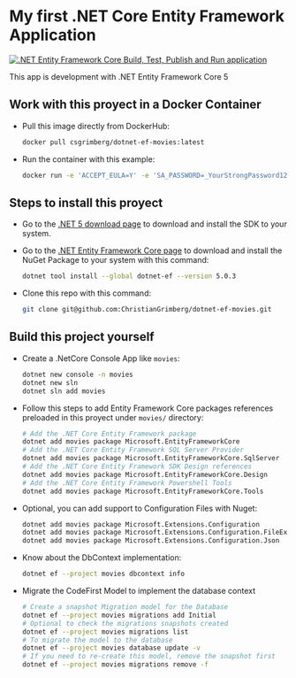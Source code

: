 # My first .NET Core Entity Framework Application

[![.NET Entity Framework Core Build, Test, Publish and Run application](https://github.com/ChristianGrimberg/dotnet-ef-movies/actions/workflows/dotnet-ef-core-actions.yml/badge.svg?branch=main)](https://github.com/ChristianGrimberg/dotnet-ef-movies/actions/workflows/dotnet-ef-core-actions.yml)

This app is development with .NET Entity Framework Core 5

## Work with this proyect in a Docker Container

* Pull this image directly from DockerHub:
    ```bash
    docker pull csgrimberg/dotnet-ef-movies:latest
    ```

* Run the container with this example:
    ```bash
    docker run -e 'ACCEPT_EULA=Y' -e 'SA_PASSWORD=_YourStrongPassword1234' -e 'MSSQL_PID=Express' -p 0.0.0.0:1433:1433 -e 'TIMEOUT=60' --name movies csgrimberg/dotnet-ef-movies:latest
    ```

## Steps to install this proyect

* Go to the [.NET 5 download page](http://aka.ms/dotnet-download) to download and install the SDK to your system.
* Go to the [.NET Entity Framework Core page](https://www.nuget.org/packages/dotnet-ef) to download and install the NuGet Package to your system with this command:
    ```bash
    dotnet tool install --global dotnet-ef --version 5.0.3
    ```

* Clone this repo with this command:
    ```bash
    git clone git@github.com:ChristianGrimberg/dotnet-ef-movies.git
    ```

## Build this project yourself

* Create a .NetCore Console App like `movies`:
    ```bash
    dotnet new console -n movies
    dotnet new sln
    dotnet sln add movies
    ```

* Follow this steps to add Entity Framework Core packages references preloaded in this proyect under `movies/` directory:
    ```bash
    # Add the .NET Core Entity Framework package
    dotnet add movies package Microsoft.EntityFrameworkCore
    # Add the .NET Core Entity Framework SQL Server Provider
    dotnet add movies package Microsoft.EntityFrameworkCore.SqlServer
    # Add the .NET Core Entity Framework SDK Design references
    dotnet add movies package Microsoft.EntityFrameworkCore.Design
    # Add the .NET Core Entity Framework Powershell Tools
    dotnet add movies package Microsoft.EntityFrameworkCore.Tools
    ```

* Optional, you can add support to Configuration Files with Nuget:
    ```bash
    dotnet add movies package Microsoft.Extensions.Configuration
    dotnet add movies package Microsoft.Extensions.Configuration.FileExtensions
    dotnet add movies package Microsoft.Extensions.Configuration.Json
    ```

* Know about the DbContext implementation:
    ```bash
    dotnet ef --project movies dbcontext info
    ```

* Migrate the CodeFirst Model to implement the database context
    ```bash
    # Create a snapshot Migration model for the Database
    dotnet ef --project movies migrations add Initial
    # Optional to check the migrations snapshots created
    dotnet ef --project movies migrations list
    # To migrate the model to the database
    dotnet ef --project movies database update -v
    # If you need to re-create this model, remove the snapshot first
    dotnet ef --project movies migrations remove -f
    ```
